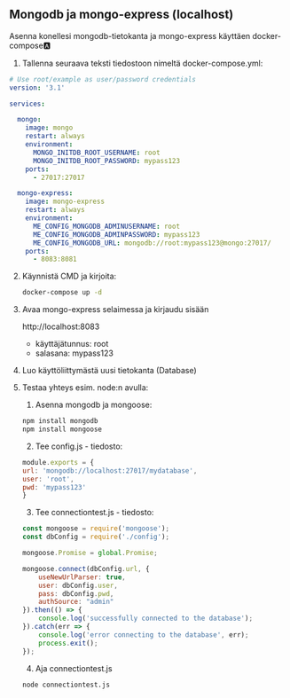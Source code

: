 ## Mongodb ja mongo-express (localhost)

Asenna konellesi mongodb-tietokanta ja mongo-express käyttäen docker-compose:a:

1. Tallenna seuraava teksti tiedostoon nimeltä docker-compose.yml:

```yml
# Use root/example as user/password credentials
version: '3.1'

services:

  mongo:
    image: mongo
    restart: always
    environment:
      MONGO_INITDB_ROOT_USERNAME: root
      MONGO_INITDB_ROOT_PASSWORD: mypass123
    ports:
      - 27017:27017

  mongo-express:
    image: mongo-express
    restart: always
    environment:
      ME_CONFIG_MONGODB_ADMINUSERNAME: root
      ME_CONFIG_MONGODB_ADMINPASSWORD: mypass123
      ME_CONFIG_MONGODB_URL: mongodb://root:mypass123@mongo:27017/
    ports:
      - 8083:8081
```

2. Käynnistä CMD ja kirjoita:

    ```cmd
    docker-compose up -d 
    ```

3. Avaa mongo-express selaimessa ja kirjaudu sisään

    http://localhost:8083

    - käyttäjätunnus: root
    - salasana: mypass123

4. Luo käyttöliittymästä uusi tietokanta (Database)

5. Testaa yhteys esim. node:n avulla:

    1) Asenna mongodb ja mongoose:

    ```cmd
    npm install mongodb
    npm install mongoose
    ```

    2) Tee config.js - tiedosto:

    ```js
    module.exports = {
    url: 'mongodb://localhost:27017/mydatabase',
    user: 'root',
    pwd: 'mypass123'
    }
    ```

    3) Tee connectiontest.js - tiedosto:

    ```js
    const mongoose = require('mongoose');
    const dbConfig = require('./config');

    mongoose.Promise = global.Promise;

    mongoose.connect(dbConfig.url, {
        useNewUrlParser: true,
        user: dbConfig.user,
        pass: dbConfig.pwd,
        authSource: "admin"
    }).then(() => {
        console.log('successfully connected to the database');
    }).catch(err => {
        console.log('error connecting to the database', err);
        process.exit();
    });
    ```

    4) Aja connectiontest.js

    ```cmd
    node connectiontest.js
    ```

